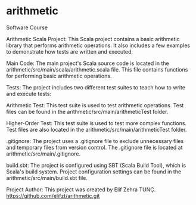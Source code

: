 # arithmetic
Software Course

Arithmetic Scala Project:
This Scala project contains a basic arithmetic library that performs arithmetic operations. It also includes a few examples to demonstrate how tests are written and executed.

Main Code:
The main project's Scala source code is located in the arithmetic/src/main/scala/arithmetic.scala file. This file contains functions for performing basic arithmetic operations.

Tests:
The project includes two different test suites to teach how to write and execute tests:

Arithmetic Test: 
This test suite is used to test arithmetic operations. Test files can be found in the arithmetic/src/main/arithmeticTest folder.

Higher-Order Test: 
This test suite is used to test more complex functions. Test files are also located in the arithmetic/src/main/arithmeticTest folder.

.gitignore:
The project uses a .gitignore file to exclude unnecessary files and temporary files from version control. The .gitignore file is located at arithmetic/src/main/.gitignore.

build.sbt:
The project is configured using SBT (Scala Build Tool), which is Scala's build system. Project configuration settings can be found in the arithmetic/src/main/build.sbt file.

Project Author:
This project was created by Elif Zehra TUNÇ.
https://github.com/elifzt/arithmetic.git
